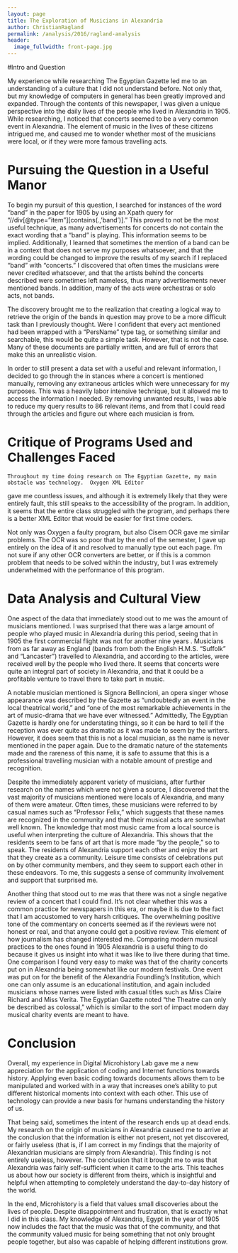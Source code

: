 ```yaml
---
layout: page
title: The Exploration of Musicians in Alexandria
author: ChristianRagland
permalink: /analysis/2016/ragland-analysis
header:
  image_fullwidth: front-page.jpg
---
```

#Intro and Question

My experience while researching The Egyptian Gazette led me to an understanding of a culture that
  I did not understand before.  Not only that, but my knowledge of computers in general has been
  greatly improved and expanded.  Through the contents of this newspaper, I was given a unique perspective
   into the daily lives of the people who lived in Alexandria in 1905.  While researching, I noticed
   that concerts seemed to be a very common event in Alexandria.  The element of music in the lives of
   these citizens intrigued me, and caused me to wonder whether most of the musicians were local, or if
   they were more famous travelling acts.

# Pursuing the Question in a Useful Manor

To begin my pursuit of this question, I searched for instances of the word “band” in the paper for 1905
   by using an Xpath query for “//div[@type=”item”][contains(.,’band’)].”  This proved to not be the most
    useful technique, as many advertisements for concerts do not contain the exact wording that a “band”
    is playing.  This information seems to be implied.  Additionally, I learned that sometimes the
     mention of a band can be in a context that does not serve my purposes whatsoever, and that the
      wording could be changed to improve the results of my search if I replaced “band” with “concerts.”
       I discovered that often times the musicians were never credited whatsoever, and that the artists
       behind the concerts described were sometimes left nameless, thus many advertisements never mentioned bands.
       In addition, many of the acts were orchestras or solo acts, not bands.

The discovery brought me to the realization that creating a logical way to retrieve the origin of the bands in question may prove to be a more difficult task than I previously thought.  Were I confident that every act mentioned had been wrapped with a “PersName” type tag, or something similar and searchable, this would be quite a simple task.  However, that is not the case.  Many of these documents are partially written, and are full of errors that make this an unrealistic vision.

In order to still present a data set with a useful and relevant information, I decided to go through the in
  stances where a concert is mentioned manually, removing any extraneous articles which were unnecessary for
  my purposes.  This was a heavily labor intensive technique, but it allowed me to access the information I
  needed.  By removing unwanted results, I was able to reduce my query results to 86 relevant items, and from
  that I could read through the articles and figure out where each musician is from.

# Critique of Programs Used and Challenges Faced
	Throughout my time doing research on The Egyptian Gazette, my main obstacle was technology.  Oxygen XML Editor
   gave me countless issues, and although it is extremely likely that they were entirely fault, this still speaks
    to the accessibility of the program.  In addition, it seems that the entire class struggled with the program,
     and perhaps there is a better XML Editor that would be easier for first time coders.

Not only was Oxygen a faulty program, but also Cisem OCR gave me similar problems.  The OCR was so poor that by
   the end of the semester, I gave up entirely on the idea of it and resolved to manually type out each page.  I’m not
    sure if any other OCR converters are better, or if this is a common problem that needs to be solved within the
     industry, but I was extremely underwhelmed with the performance of this program.

# Data Analysis and Cultural View

One aspect of the data that immediately stood out to me was the amount of musicians mentioned.  I was surprised
  that there was a large amount of people who played music in Alexandria during this period, seeing that in 1905 the
   first commercial flight was not for another nine years .  Musicians from as far away as England (bands from both
   the English H.M.S. “Suffolk” and “Lancaster”) travelled to Alexandria, and according to the articles, were received
   well by the people who lived there.  It seems that concerts were quite an integral part of society in Alexandria, and
   that it could be a profitable venture to travel there to take part in music.

A notable musician mentioned is Signora Bellincioni, an opera singer whose appearance was described by the Gazette as
 “undoubtedly an event in the local theatrical world,” and “one of the most remarkable achievements in the art of music-drama
  that we have ever witnessed.”  Admittedly, The Egyptian Gazette is hardly one for understating things, so it can be hard
   to tell if the reception was ever quite as dramatic as it was made to seem by the writers.  However, it does seem that
   this is not a local musician, as the name is never mentioned in the paper again.  Due to the dramatic nature of the
   statements made and the rareness of this name, it is safe to assume that this is a professional travelling musician with
    a notable amount of prestige and recognition.

Despite the immediately apparent variety of musicians, after further research on the names which were not given a source, I
discovered that the vast majority of musicians mentioned were locals of Alexandria, and many of them were amateur.  Often
times, these musicians were referred to by casual names such as “Professor Felix,” which suggests that these names are
recognized in the community and that their musical acts are somewhat well known.
The knowledge that most music came from a local source is useful when interpreting the culture of Alexandria.  This shows
that the residents seem to be fans of art that is more made “by the people,” so to speak.  The residents of Alexandria support
each other and enjoy the art that they create as a community.  Leisure time consists of celebrations put on by other community
members, and they seem to support each other in these endeavors.  To me, this suggests a sense of community involvement and
support that surprised me.

Another thing that stood out to me was that there was not a single negative review of a concert that I could find.  It’s not
clear whether this was a common practice for newspapers in this era, or maybe it is due to the fact that I am accustomed to
very harsh critiques.  The overwhelming positive tone of the commentary on concerts seemed as if the reviews were not honest
or real, and that anyone could get a positive review.  This element of how journalism has changed interested me.
Comparing modern musical practices to the ones found in 1905 Alexandria is a useful thing to do because it gives us insight
into what it was like to live there during that time.  One comparison I found very easy to make was that of the charity concerts
 put on in Alexandria being somewhat like our modern festivals.  One event was put on for the benefit of the Alexandria
 Foundling’s Institution, which one can only assume is an educational institution, and again included musicians whose names
 were listed with casual titles such as Miss Claire Richard and Miss Verita.  The Egyptian Gazette noted “the Theatre can only
  be described as colossal,” which is similar to the sort of impact modern day musical charity events are meant to have.

# Conclusion

Overall, my experience in Digital Microhistory Lab gave me a new appreciation for the application of coding and Internet
 functions towards history.  Applying even basic coding towards documents allows them to be manipulated and worked with
 in a way that increases one’s ability to put different historical moments into context with each other.  This use of technology
  can provide a new basis for humans understanding the history of us.

That being said, sometimes the intent of the research ends up at dead ends.  My research on the origin of musicians in
 Alexandria caused me to arrive at the conclusion that the information is either not present, not yet discovered, or fairly
 useless (that is, if I am correct in my findings that the majority of Alexandrian musicians are simply from Alexandria).
 This finding is not entirely useless, however.  The conclusion that it brought me to was that Alexandria was fairly
 self-sufficient when it came to the arts.  This teaches us about how our society is different from theirs, which is insightful and helpful when attempting to completely understand the day-to-day history of the world.

In the end, Microhistory is a field that values small discoveries about the lives of people.  Despite disappointment and
frustration, that is exactly what I did in this class.  My knowledge of Alexandria, Egypt in the year of 1905 now includes
the fact that the music was that of the community, and that the community valued music for being something that not only
 brought people together, but also was capable of helping different institutions grow.  
